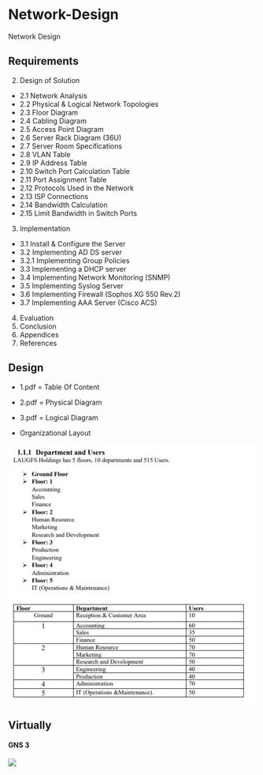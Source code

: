 # Network-Design
Network Design

## Requirements
2. Design of Solution
 - 2.1 Network Analysis
 - 2.2 Physical & Logical Network Topologies
 - 2.3 Floor Diagram
 - 2.4 Cabling Diagram
 - 2.5 Access Point Diagram
 - 2.6 Server Rack Diagram (36U)
 - 2.7 Server Room Specifications
 - 2.8 VLAN Table
 - 2.9 IP Address Table
 - 2.10 Switch Port Calculation Table 
 - 2.11 Port Assignment Table
 - 2.12 Protocols Used in the Network 
 - 2.13 ISP Connections
 - 2.14 Bandwidth Calculation
 - 2.15 Limit Bandwidth in Switch Ports
3. Implementation
 - 3.1 Install & Configure the Server
 - 3.2 Implementing AD DS server 
 - 3.2.1 Implementing Group Policies
 - 3.3 Implementing a DHCP server
 - 3.4 Implementing Network Monitoring (SNMP) 
 - 3.5 Implementing Syslog Server
 - 3.6 Implementing Firewall (Sophos XG 550 Rev.2)
 - 3.7 Implementing AAA Server (Cisco ACS)
4. Evaluation
5. Conclusion
6. Appendices
7. References

## Design
 - 1.pdf = Table Of Content
 - 2.pdf = Physical Diagram
 - 3.pdf = Logical Diagram
 
 - Organizational Layout
 
 ![Screenshot](./images/1.jpg)
 
## Virtually
#### GNS 3
![](/gns3.gif)
